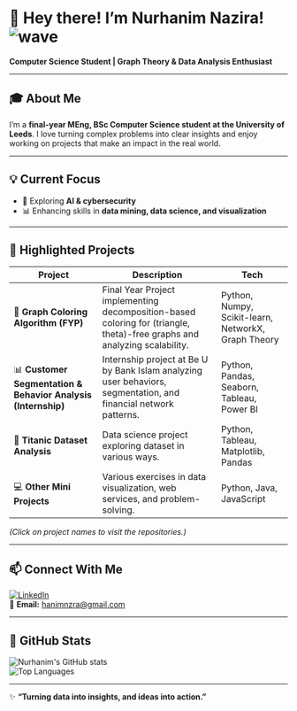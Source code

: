 # 🌸 Hey there! I’m Nurhanim Nazira! ![wave](https://media.giphy.com/media/hvRJCLFzcasrR4ia7z/giphy.gif)

**Computer Science Student | Graph Theory & Data Analysis Enthusiast**

---

## 🎓 About Me
I’m a **final-year MEng, BSc Computer Science student at the University of Leeds**. 
I love turning complex problems into clear insights and enjoy working on projects that make an impact in the real world.  

---

## 💡 Current Focus
- 🚀 Exploring **AI & cybersecurity**
- 📊 Enhancing skills in **data mining, data science, and visualization**   

---

## 🚀 Highlighted Projects

| Project | Description | Tech |
|---------|-------------|------|
| 🎨 **Graph Coloring Algorithm (FYP)** | Final Year Project implementing decomposition-based coloring for (triangle, theta)-free graphs and analyzing scalability. | Python, Numpy, Scikit-learn, NetworkX, Graph Theory |
| 📊 **Customer Segmentation & Behavior Analysis (Internship)** | Internship project at Be U by Bank Islam analyzing user behaviors, segmentation, and financial network patterns. | Python, Pandas, Seaborn, Tableau, Power BI |
| 🧩 **Titanic Dataset Analysis** | Data science project exploring dataset in various ways. | Python, Tableau, Matplotlib, Pandas |
| 💻 **Other Mini Projects** | Various exercises in data visualization, web services, and problem-solving. | Python, Java, JavaScript |

*(Click on project names to visit the repositories.)*

---

## 📫 Connect With Me
[![LinkedIn](https://img.shields.io/badge/LinkedIn-Connect-blue?style=flat-square&logo=linkedin)](https://www.linkedin.com/in/nurhanim-nazira-rosly)  
📧 **Email:** hanimnzra@gmail.com  

---

## 🌈 GitHub Stats
![Nurhanim's GitHub stats](https://github-readme-stats.vercel.app/api?username=hanimnzra&show_icons=true&theme=tokyonight)  
![Top Languages](https://github-readme-stats.vercel.app/api/top-langs/?username=hanimnzra&layout=compact&theme=tokyonight)

---

✨ **“Turning data into insights, and ideas into action.”**
